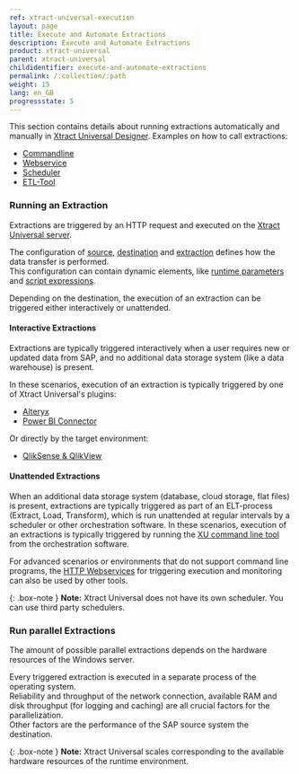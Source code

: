 ```yaml
---
ref: xtract-universal-execution
layout: page
title: Execute and Automate Extractions
description: Execute and Automate Extractions
product: xtract-universal
parent: xtract-universal
childidentifier: execute-and-automate-extractions
permalink: /:collection/:path
weight: 15
lang: en_GB
progressstate: 5
---
```

This section contains details about running extractions automatically and manually in [Xtract Universal Designer](./getting-started/run-an-extraction). 
Examples on how to call extractions:
- [Commandline](./execute-and-automate-extractions/call-via-commandline)
- [Webservice](./execute-and-automate-extractions/call-via-webservice) 
- [Scheduler](./execute-and-automate-extractions/call-via-scheduler)
- [ETL-Tool](./execute-and-automate-extractions/call-via-etl)

### Running an Extraction

Extractions are triggered by an HTTP request and executed on the [Xtract Universal server](./server#run-extraction-on-the-server).

The configuration of [source](./introduction/sap-connection#creating-an-sap-connection), [destination](./destinations/managing-destinations) and [extraction](./getting-started/define-a-table-extraction#creating-an-extraction) defines how the data transfer is performed. <br>
This configuration can contain dynamic elements, like [runtime parameters](./execute-and-automate-extractions/extraction-parameters) and [script expressions](./advanced-techniques/script-expressions#using-script-expressions-as-selection-parameters-for-extractions).

Depending on the destination, the execution of an extraction can be triggered either interactively or unattended.

#### Interactive Extractions

Extractions are typically triggered interactively when a user requires new or updated data from SAP, and no additional data storage system (like a data warehouse) is present.

In these scenarios, execution of an extraction is typically triggered by one of Xtract Universal's plugins:
- [Alteryx](./destinations/alteryx)
- [Power BI Connector](./destinations/Power-BI-Connector)

Or directly by the target environment:
- [QlikSense & QlikView](./destinations/qliksense-qlikview)

#### Unattended Extractions

When an additional data storage system (database, cloud storage, flat files) is present, extractions are typically triggered as part of an ELT-process (Extract, Load, Transform), which is run unattended at regular intervals by a scheduler or other orchestration software.
In these scenarios, execution of an extractions is typically triggered by running the [XU command line tool](./execute-and-automate-extractions/call-via-commandline) from the orchestration software. 

For advanced scenarios or environments that do not support command line programs, the [HTTP Webservices](./execute-and-automate-extractions/call-via-webservice) for triggering execution and monitoring can also be used by other tools.

{: .box-note }
**Note:** Xtract Universal does not have its own scheduler. You can use third party schedulers. 


### Run parallel Extractions
The amount of possible parallel extractions depends on the hardware resources of the Windows server. 

Every triggered extraction is executed in a separate process of the operating system.<br>
Reliability and throughput of the network connection, available RAM and disk throughput (for logging and caching) are all crucial factors for the parallelization.<br>
Other factors are the performance of the SAP source system the destination.


{: .box-note }
**Note:** Xtract Universal scales corresponding to the available hardware resources of the runtime environment.
